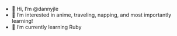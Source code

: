 - 👋 Hi, I’m @dannyjle
- 👀 I’m interested in anime, traveling, napping, and most importantly learning!
- 🌱 I’m currently learning Ruby


<!---
dannyjle/dannyjle is a ✨ special ✨ repository because its `README.md` (this file) appears on your GitHub profile.
You can click the Preview link to take a look at your changes.
--->
